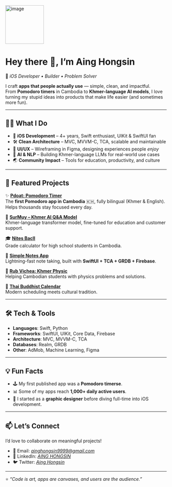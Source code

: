 <img width="120" height="120" alt="image" src="https://github.com/user-attachments/assets/b43ec296-cbcf-46f5-88b7-9493469447af" />

# Hey there 👋, I’m Aing Hongsin  

🚀 *iOS Developer • Builder • Problem Solver*  

I craft **apps that people actually use** — simple, clean, and impactful.  
From **Pomodoro timers** in Cambodia to **Khmer-language AI models**, I love turning my stupid ideas into products that make life easier (and sometimes more fun).  

---

## 🧑‍💻 What I Do

- 🎯 **iOS Development** – 4+ years, Swift enthusiast, UIKit & SwiftUI fan  
- 🛠 **Clean Architecture** – MVC, MVVM-C, TCA, scalable and maintainable  
- 🎨 **UI/UX** – Wireframing in Figma, designing experiences people *enjoy*  
- 🤖 **AI & NLP** – Building Khmer-language LLMs for real-world use cases  
- 🌏 **Community Impact** – Tools for education, productivity, and culture  

---

## 📱 Featured Projects

✨ **[Pdoat: Pomodoro Timer](https://apps.apple.com/us/app/pdoat-pomodoro-timer/id1599848666)**  
The **first Pomodoro app in Cambodia** 🇰🇭, fully bilingual (Khmer & English).  
Helps thousands stay focused every day.  

📘 **[SurMuy – Khmer AI Q&A Model](https://huggingface.co/AingHongsin/SurMuy_v1_512512201)**  
Khmer-language transformer model, fine-tuned for education and customer support.  

🎓 **[Nites BacII](https://apps.apple.com/kh/app/nites-bacii-khmer-bacii/id1552555325?platform=ipad)**  
Grade calculator for high school students in Cambodia.  

📝 **[Simple Notes App](https://apps.apple.com/kh/app/simple-notes-note-taking-app/id6742007640)**  
Lightning-fast note taking, built with **SwiftUI + TCA + GRDB + Firebase**.  

📗 **[Rub Vichea: Khmer Physic](https://apps.apple.com/us/app/rub-vichea-khmer-physic/id1614053311?platform=ipad)**  
Helping Cambodian students with physics problems and solutions.  

📅 **[Thai Buddhist Calendar](https://apps.apple.com/us/app/thai-calendar-2443-to-2643/id1448597400)**  
Modern scheduling meets cultural tradition.  

---

## 🛠 Tech & Tools

- **Languages**: Swift, Python  
- **Frameworks**: SwiftUI, UIKit, Core Data, Firebase  
- **Architecture**: MVC, MVVM-C, TCA  
- **Databases**: Realm, GRDB  
- **Other**: AdMob, Machine Learning, Figma  

---

## 💡 Fun Facts

- 🕹 My first published app was a **Pomodoro timerse**.  
- 📊 Some of my apps reach **1,000+ daily active users**.  
- 🎨 I started as a **graphic designer** before diving full-time into iOS development.  

---

## 📫 Let’s Connect

I’d love to collaborate on meaningful projects!  

- 💌 Email: *ainghongsin9999@gmail.com*  
- 💼 LinkedIn: *[AING HONGSIN](https://www.linkedin.com/in/aing-hongsin/)*  
- 🐦 Twitter: *[Aing Hongsin](https://x.com/hongsinaing)*  

---

⭐️ *“Code is art, apps are canvases, and users are the audience.”*  
